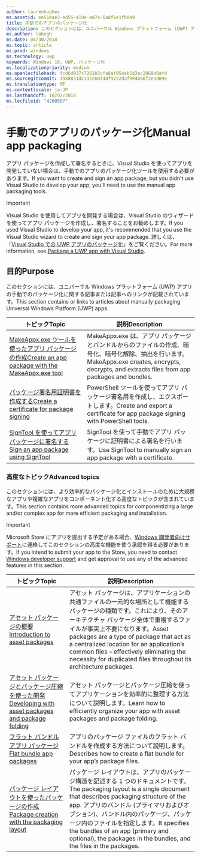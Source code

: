 ```yaml
---
author: laurenhughes
ms.assetid: ee51eae3-ed55-419e-ad74-6adf1e1fb8b9
title: 手動でのアプリのパッケージ化
description: このセクションには、ユニバーサル Windows プラットフォーム (UWP) アプリの手動でのパッケージ化に関する記事または記事へのリンクが記載されています。
ms.author: lahugh
ms.date: 04/30/2018
ms.topic: article
ms.prod: windows
ms.technology: uwp
keywords: Windows 10, UWP, パッケージ化
ms.localizationpriority: medium
ms.openlocfilehash: fcd6d937c7261b5cfa8af954eb5d2ec2869d8afd
ms.sourcegitcommit: 1938851dc132c60348f9722daf994b86f2ead09e
ms.translationtype: MT
ms.contentlocale: ja-JP
ms.lasthandoff: 10/02/2018
ms.locfileid: "4260507"
---
```

# <a name="manual-app-packaging"></a><span data-ttu-id="0f98e-104">手動でのアプリのパッケージ化</span><span class="sxs-lookup"><span data-stu-id="0f98e-104">Manual app packaging</span></span>

<span data-ttu-id="0f98e-105">アプリ パッケージを作成して署名するときに、Visual Studio を使ってアプリを開発していない場合は、手動でのアプリのパッケージ化ツールを使用する必要があります。</span><span class="sxs-lookup"><span data-stu-id="0f98e-105">If you want to create and sign an app package, but you didn't use Visual Studio to develop your app, you'll need to use the manual app packaging tools.</span></span>

> [!IMPORTANT] 
> <span data-ttu-id="0f98e-106">Visual Studio を使用してアプリを開発する場合は、Visual Studio のウィザードを使ってアプリ パッケージを作成し、署名することをお勧めします。</span><span class="sxs-lookup"><span data-stu-id="0f98e-106">If you used Visual Studio to develop your app, it's recommended that you use the Visual Studio wizard to create and sign your app package.</span></span> <span data-ttu-id="0f98e-107">詳しくは、「[Visual Studio での UWP アプリのパッケージ化](https://msdn.microsoft.com/windows/uwp/packaging/packaging-uwp-apps)」をご覧ください。</span><span class="sxs-lookup"><span data-stu-id="0f98e-107">For more information, see [Package a UWP app with Visual Studio](https://msdn.microsoft.com/windows/uwp/packaging/packaging-uwp-apps).</span></span>

## <a name="purpose"></a><span data-ttu-id="0f98e-108">目的</span><span class="sxs-lookup"><span data-stu-id="0f98e-108">Purpose</span></span>

<span data-ttu-id="0f98e-109">このセクションには、ユニバーサル Windows プラットフォーム (UWP) アプリの手動でのパッケージ化に関する記事または記事へのリンクが記載されています。</span><span class="sxs-lookup"><span data-stu-id="0f98e-109">This section contains or links to articles about manually packaging Universal Windows Platform (UWP) apps.</span></span>

| <span data-ttu-id="0f98e-110">トピック</span><span class="sxs-lookup"><span data-stu-id="0f98e-110">Topic</span></span> | <span data-ttu-id="0f98e-111">説明</span><span class="sxs-lookup"><span data-stu-id="0f98e-111">Description</span></span> |
|-------|-------------|
| [<span data-ttu-id="0f98e-112">MakeAppx.exe ツールを使ったアプリ パッケージの作成</span><span class="sxs-lookup"><span data-stu-id="0f98e-112">Create an app package with the MakeAppx.exe tool</span></span>](create-app-package-with-makeappx-tool.md) | <span data-ttu-id="0f98e-113">MakeAppx.exe は、アプリ パッケージとバンドルからのファイルの作成、暗号化、暗号化解除、抽出を行います。</span><span class="sxs-lookup"><span data-stu-id="0f98e-113">MakeAppx.exe creates, encrypts, decrypts, and extracts files from app packages and bundles.</span></span> |
| [<span data-ttu-id="0f98e-114">パッケージ署名用証明書を作成する</span><span class="sxs-lookup"><span data-stu-id="0f98e-114">Create a certificate for package signing</span></span>](create-certificate-package-signing.md) | <span data-ttu-id="0f98e-115">PowerShell ツールを使ってアプリ パッケージ署名用を作成し、エクスポートします。</span><span class="sxs-lookup"><span data-stu-id="0f98e-115">Create and export a certificate for app package signing with PowerShell tools.</span></span> |
| [<span data-ttu-id="0f98e-116">SignTool を使ってアプリ パッケージに署名する</span><span class="sxs-lookup"><span data-stu-id="0f98e-116">Sign an app package using SignTool</span></span>](sign-app-package-using-signtool.md) | <span data-ttu-id="0f98e-117">SignTool を使って手動でアプリ パッケージに証明書による署名を行います。</span><span class="sxs-lookup"><span data-stu-id="0f98e-117">Use SignTool to manually sign an app package with a certificate.</span></span> |

### <a name="advanced-topics"></a><span data-ttu-id="0f98e-118">高度なトピック</span><span class="sxs-lookup"><span data-stu-id="0f98e-118">Advanced topics</span></span>

<span data-ttu-id="0f98e-119">このセクションには、より効率的なパッケージ化とインストールのために大規模なアプリや複雑なアプリをコンポーネント化する高度なトピックが含まれています。</span><span class="sxs-lookup"><span data-stu-id="0f98e-119">This section contains more advanced topics for componentizing a large and/or complex app for more efficient packaging and installation.</span></span> 

> [!IMPORTANT]
> <span data-ttu-id="0f98e-120">Microsoft Store にアプリを提出する予定がある場合、[Windows 開発者向けサポート](https://developer.microsoft.com/windows/support)に連絡してこのセクションの高度な機能を使う承認を得る必要があります。</span><span class="sxs-lookup"><span data-stu-id="0f98e-120">If you intend to submit your app to the Store, you need to contact [Windows developer support](https://developer.microsoft.com/windows/support) and get approval to use any of the advanced features in this section.</span></span>


| <span data-ttu-id="0f98e-121">トピック</span><span class="sxs-lookup"><span data-stu-id="0f98e-121">Topic</span></span> | <span data-ttu-id="0f98e-122">説明</span><span class="sxs-lookup"><span data-stu-id="0f98e-122">Description</span></span> |
|-------|-------------|
| [<span data-ttu-id="0f98e-123">アセット パッケージの概要</span><span class="sxs-lookup"><span data-stu-id="0f98e-123">Introduction to asset packages</span></span>](asset-packages.md) | <span data-ttu-id="0f98e-124">アセット パッケージは、アプリケーションの共通ファイルの一元的な場所として機能するパッケージの種類です。これにより、そのアーキテクチャ パッケージ全体で重複するファイルが事実上不要になります。</span><span class="sxs-lookup"><span data-stu-id="0f98e-124">Asset packages are a type of package that act as a centralized location for an application’s common files – effectively eliminating the necessity for duplicated files throughout its architecture packages.</span></span> |
| [<span data-ttu-id="0f98e-125">アセット パッケージとパッケージ圧縮を使った開発</span><span class="sxs-lookup"><span data-stu-id="0f98e-125">Developing with asset packages and package folding</span></span>](package-folding.md) | <span data-ttu-id="0f98e-126">アセット パッケージとパッケージ圧縮を使ってアプリケーションを効率的に整理する方法について説明します。</span><span class="sxs-lookup"><span data-stu-id="0f98e-126">Learn how to efficiently organize your app with asset packages and package folding.</span></span> |
| [<span data-ttu-id="0f98e-127">フラット バンドル アプリ パッケージ</span><span class="sxs-lookup"><span data-stu-id="0f98e-127">Flat bundle app packages</span></span>](flat-bundles.md) | <span data-ttu-id="0f98e-128">アプリのパッケージ ファイルのフラット バンドルを作成する方法について説明します。</span><span class="sxs-lookup"><span data-stu-id="0f98e-128">Describes how to create a flat bundle for your app’s package files.</span></span> |
| [<span data-ttu-id="0f98e-129">パッケージ レイアウトを使ったパッケージの作成</span><span class="sxs-lookup"><span data-stu-id="0f98e-129">Package creation with the packaging layout</span></span>](packaging-layout.md) | <span data-ttu-id="0f98e-130">パッケージ レイアウトは、アプリのパッケージ構造を記述する 1 つのドキュメントです。</span><span class="sxs-lookup"><span data-stu-id="0f98e-130">The packaging layout is a single document that describes packaging structure of the app.</span></span> <span data-ttu-id="0f98e-131">アプリのバンドル (プライマリおよびオプション)、バンドル内のパッケージ、パッケージ内のファイルを指定します。</span><span class="sxs-lookup"><span data-stu-id="0f98e-131">It specifies the bundles of an app (primary and optional), the packages in the bundles, and the files in the packages.</span></span> |
